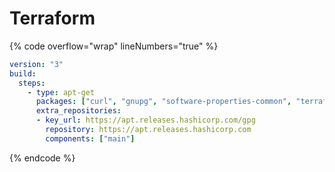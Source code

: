 # Terraform

{% code overflow="wrap" lineNumbers="true" %}
```yaml
version: "3"
build:
  steps:
    - type: apt-get
      packages: ["curl", "gnupg", "software-properties-common", "terraform"]
      extra_repositories:
      - key_url: https://apt.releases.hashicorp.com/gpg 
        repository: https://apt.releases.hashicorp.com
        components: ["main"]
```
{% endcode %}
